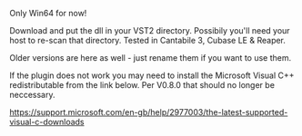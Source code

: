 Only Win64 for now!

Download and put the dll in your VST2 directory.  Possibily you'll need your host  to re-scan that directory.
Tested in Cantabile 3, Cubase LE & Reaper.

Older versions are here as well - just rename them if you want to use them.

If the plugin does not work you may need to install the Microsoft Visual C++ redistributable from the link below.  Per V0.8.0 that should no longer be neccessary.

https://support.microsoft.com/en-gb/help/2977003/the-latest-supported-visual-c-downloads
